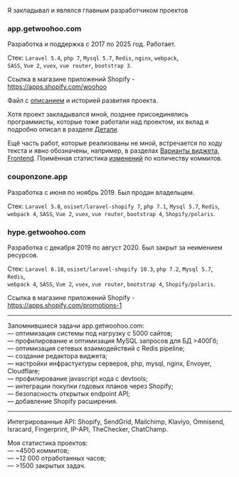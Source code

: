 
Я закладывал и являлся главным разработчиком проектов

### app.getwoohoo.com

Разработка и поддержка с 2017 по 2025 год. Работает.

Стек: `Laravel 5.4`, `php 7`, `Mysql 5.7`, `Redis`, `nginx`, `webpack`,<br />
`SASS`, `Vue 2`, `vuex`, `vue router`, `bootstrap 3`.  

Ссылка в магазине приложений Shopify - https://apps.shopify.com/woohoo

Файл с [описанием][app.getwoohoo.com] и историей развития проекта.

Хотя проект закладывался мной, позднее присоединялись программисты, которые тоже работали
над проектом, их вклад я подробно описал в разделе [Детали][Детали].

Ещё часть работ, которые реализованы не мной, встречается по ходу текста и явно обозначены,
например, в разделах [Варианты виджета][Варианты виджета], [Frontend][Frontend].
Поимённая статистика [изменений][Список разработчиков] по количеству коммитов.

### couponzone.app
Разработка с июня по ноябрь 2019. Был продан владельцем.  

Стек: `Laravel 5.8`, `osiset/laravel-shopify 7`, `php 7.1`, `Mysql 5.7`, `Redis`,<br />
`webpack 4`, `SASS`, `Vue 2`, `vuex`, `vue router`, `bootstrap 4`, `Shopify/polaris`.

### hype.getwoohoo.com
Разработка с декабря 2019 по август 2020. Был закрыт за неимением ресурсов.

Стек: `Laravel 6.18`, `osiset/laravel-shopify 10.3`, `php 7.2`, `Mysql 5.7`, `Redis`,<br />
`webpack 4`, `SASS`, `Vue 2`, `vuex`, `vue router`, `bootstrap 4`, `Shopify/polaris`.

Ссылка в магазине приложений Shopify - https://apps.shopify.com/promotions-1

<hr />

Запомнившиеся задачи app.getwoohoo.com:  
    &mdash; оптимизация системы под нагрузку с 5000 сайтов; <br />
    &mdash; профилирование и оптимизация MySQL запросов для БД >400Гб; <br />
    &mdash; оптимизация сетевых взаимодействий с Redis pipeline; <br />
    &mdash; создание редактора виджета; <br />
    &mdash; настройки инфрастуктуры серверов, php, mysql, nginx, Envoyer, Cloudflare; <br />
    &mdash; профилирование javascript кода с devtools; <br />
    &mdash; интеграции покупки годовых планов через Shopify; <br />
    &mdash; безопасность открытых endpoint API; <br />
    &mdash; добавление Shopify расширения. <br />

<hr />

Интегрированные API:
Shopify, SendGrid, Mailchimp, Klaviyo, Omnisend, Isracard, Fingerprint, IP-API, TheChecker, ChatChamp.

Моя статистика проектов:<br />
&mdash; ~4500 коммитов;<br />
&mdash; ~12 000 отработанных часов;<br />
&mdash; >1500 закрытых задач.<br />

[app.getwoohoo.com]: https://github.com/nonick891/nonick891/tree/main/app.getwoohoo.com
[Детали]: https://github.com/nonick891/nonick891/tree/main/app.getwoohoo.com#детали
[Варианты виджета]: https://github.com/nonick891/nonick891/tree/main/app.getwoohoo.com#варианты-виджета
[Frontend]: https://github.com/nonick891/nonick891/tree/main/app.getwoohoo.com#frontend
[Список разработчиков]: https://github.com/nonick891/nonick891/tree/main/app.getwoohoo.com#список-разработчиков